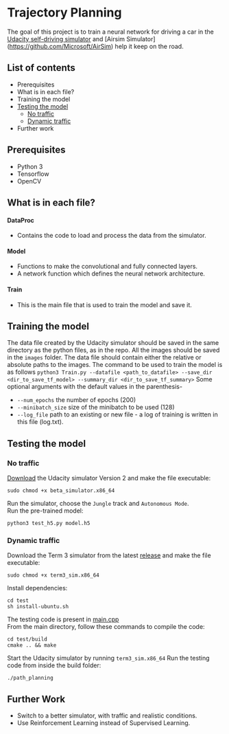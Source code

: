 # Trajectory Planning
The goal of this project is to train a neural network for driving a car in the [Udacity self-driving simulator](https://github.com/udacity/self-driving-car-sim) and [Airsim Simulator] (https://github.com/Microsoft/AirSim)                 help it keep on the road.

## List of contents
- Prerequisites
- What is in each file?
- Training the model
- [Testing the model](#testing-the-model)
    - [No traffic](#no-traffic)
    - [Dynamic traffic](#dynamic-traffic)
- Further work

## Prerequisites
- Python 3
- Tensorflow
- OpenCV

## What is in each file?
#### DataProc
- Contains the code to load and process the data from the simulator.
#### Model
- Functions to make the convolutional and fully connected layers.
- A network function which defines the neural network architecture.
#### Train
- This is the main file that is used to train the model and save it.

## Training the model
The data file created by the Udacity simulator should be saved in the same directory as the python files, as in the repo. All the images should be saved in the `images` folder.
The data file should contain either the relative or absolute paths to the images.
The command to be used to train the model is as follows
`python3 Train.py --datafile <path_to_datafile> --save_dir <dir_to_save_tf_model> --summary_dir <dir_to_save_tf_summary>`
Some optional arguments with the default values in the parenthesis-
- `--num_epochs` the number of epochs (200)
- `--minibatch_size` size of the minibatch to be used (128)
- `--log_file` path to an existing or new file - a log of training is written in this file (log.txt).

## Testing the model

### No traffic
[Download](https://github.com/udacity/self-driving-car-sim) the Udacity simulator Version 2 and make the file executable:
```shell
sudo chmod +x beta_simulator.x86_64
```
Run the simulator, choose the `Jungle` track and `Autonomous Mode`.  
Run the pre-trained model:
```shell
python3 test_h5.py model.h5
```

### Dynamic traffic

Download the Term 3 simulator from the latest [release](https://github.com/udacity/self-driving-car-sim/releases) and make the file executable:

```shell
sudo chmod +x term3_sim.x86_64
```

Install dependencies:
```shell
cd test
sh install-ubuntu.sh
```

The testing code is present in [main.cpp](test/src/main.cpp)  
From the main directory, follow these commands to compile the code:
```shell
cd test/build
cmake .. && make
```
Start the Udacity simulator by running `term3_sim.x86_64`
Run the testing code from inside the build folder:
```shell
./path_planning
```

## Further Work
- Switch to a better simulator, with traffic and realistic conditions.
- Use Reinforcement Learning instead of Supervised Learning.
